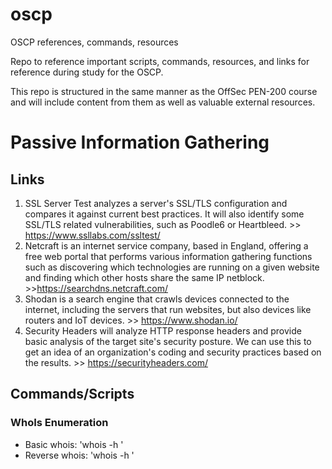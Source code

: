 # oscp
OSCP references, commands, resources

Repo to reference important scripts, commands, resources, and links for reference during study for the OSCP.

This repo is structured in the same manner as the OffSec PEN-200 course and will include content from them as well as valuable external resources.

# **Passive Information Gathering**

## **Links**

1. SSL Server Test analyzes a server's SSL/TLS configuration and compares it against current best practices. It will also identify some SSL/TLS related vulnerabilities, such as Poodle6 or Heartbleed. >> https://www.ssllabs.com/ssltest/
2. Netcraft is an internet service company, based in England, offering a free web portal that performs various information gathering functions such as discovering which technologies are running on a given website and finding which other hosts share the same IP netblock. >>https://searchdns.netcraft.com/
3. Shodan is a search engine that crawls devices connected to the internet, including the servers that run websites, but also devices like routers and IoT devices. >> https://www.shodan.io/
4. Security Headers will analyze HTTP response headers and provide basic analysis of the target site's security posture. We can use this to get an idea of an organization's coding and security practices based on the results. >> https://securityheaders.com/

## **Commands/Scripts**

### WhoIs Enumeration

- Basic whois: 'whois <domain URL> -h <whois host IP>'
- Reverse whois: 'whois <NS IP> -h <whois host IP>'
